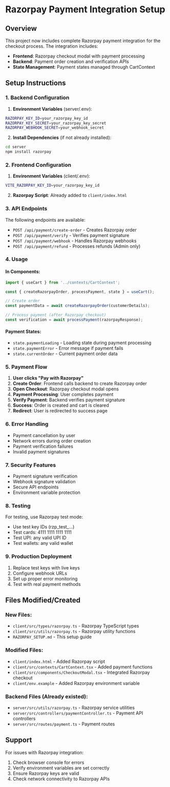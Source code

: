 # Razorpay Payment Integration Setup

## Overview
This project now includes complete Razorpay payment integration for the checkout process. The integration includes:

- **Frontend**: Razorpay checkout modal with payment processing
- **Backend**: Payment order creation and verification APIs
- **State Management**: Payment states managed through CartContext

## Setup Instructions

### 1. Backend Configuration

1. **Environment Variables** (server/.env):
```bash
RAZORPAY_KEY_ID=your_razorpay_key_id
RAZORPAY_KEY_SECRET=your_razorpay_key_secret
RAZORPAY_WEBHOOK_SECRET=your_webhook_secret
```

2. **Install Dependencies** (if not already installed):
```bash
cd server
npm install razorpay
```

### 2. Frontend Configuration

1. **Environment Variables** (client/.env):
```bash
VITE_RAZORPAY_KEY_ID=your_razorpay_key_id
```

2. **Razorpay Script**: Already added to `client/index.html`

### 3. API Endpoints

The following endpoints are available:

- `POST /api/payment/create-order` - Creates Razorpay order
- `POST /api/payment/verify` - Verifies payment signature
- `POST /api/payment/webhook` - Handles Razorpay webhooks
- `POST /api/payment/refund` - Processes refunds (Admin only)

### 4. Usage

#### In Components:
```typescript
import { useCart } from '../contexts/CartContext';

const { createRazorpayOrder, processPayment, state } = useCart();

// Create order
const paymentData = await createRazorpayOrder(customerDetails);

// Process payment (after Razorpay checkout)
const verification = await processPayment(razorpayResponse);
```

#### Payment States:
- `state.paymentLoading` - Loading state during payment processing
- `state.paymentError` - Error message if payment fails
- `state.currentOrder` - Current payment order data

### 5. Payment Flow

1. **User clicks "Pay with Razorpay"**
2. **Create Order**: Frontend calls backend to create Razorpay order
3. **Open Checkout**: Razorpay checkout modal opens
4. **Payment Processing**: User completes payment
5. **Verify Payment**: Backend verifies payment signature
6. **Success**: Order is created and cart is cleared
7. **Redirect**: User is redirected to success page

### 6. Error Handling

- Payment cancellation by user
- Network errors during order creation
- Payment verification failures
- Invalid payment signatures

### 7. Security Features

- Payment signature verification
- Webhook signature validation
- Secure API endpoints
- Environment variable protection

### 8. Testing

For testing, use Razorpay test mode:
- Use test key IDs (rzp_test_...)
- Test cards: 4111 1111 1111 1111
- Test UPI: any valid UPI ID
- Test wallets: any valid wallet

### 9. Production Deployment

1. Replace test keys with live keys
2. Configure webhook URLs
3. Set up proper error monitoring
4. Test with real payment methods

## Files Modified/Created

### New Files:
- `client/src/types/razorpay.ts` - Razorpay TypeScript types
- `client/src/utils/razorpay.ts` - Razorpay utility functions
- `RAZORPAY_SETUP.md` - This setup guide

### Modified Files:
- `client/index.html` - Added Razorpay script
- `client/src/contexts/CartContext.tsx` - Added payment functions
- `client/src/components/CheckoutModal.tsx` - Integrated Razorpay checkout
- `client/env.example` - Added Razorpay environment variable

### Backend Files (Already existed):
- `server/src/utils/razorpay.ts` - Razorpay service utilities
- `server/src/controllers/paymentController.ts` - Payment API controllers
- `server/src/routes/payment.ts` - Payment routes

## Support

For issues with Razorpay integration:
1. Check browser console for errors
2. Verify environment variables are set correctly
3. Ensure Razorpay keys are valid
4. Check network connectivity to Razorpay APIs

